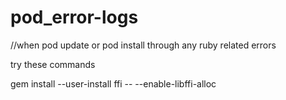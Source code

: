 # pod_error-logs
//when pod update or pod install through any ruby related errors 

try these commands 

gem install --user-install ffi -- --enable-libffi-alloc
